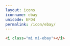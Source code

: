 ```yaml
---
layout: icons
iconname: ebay
unicode: EFD4
permalink: /icon/ebay/
---
```


``` html
<i class="mi mi-ebay"></i>
```
